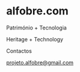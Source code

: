 # alfobre.com

Património + Tecnologia

Heritage + Technology


Contactos

projeto.alfobre@gmail.com
